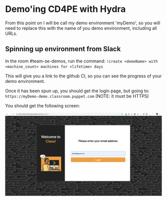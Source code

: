 # Demo'ing CD4PE with Hydra

From this point on I will be call my demo environment 'myDemo', so you will need to replace this with the name of you demo environment, including all URLs.

## Spinning up environment from Slack

In the room #team-se-demos, run the command:
`!create <demoName> with <machine_count> machines for <lifetime> days`

This will give you a link to the github CI, so you can see the progress of your demo environment.

Once it has been spun up, you should get the login page, but going to: `https://myDemo-demo.classroom.puppet.com`  (NOTE: it must be HTTPS)

You should get the following screen:

![Login page](images/Login_screen.png)
